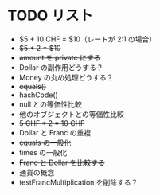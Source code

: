 # TODO リスト

- $5 + 10 CHF = $10（レートが 2:1 の場合）
- ~~$5 \* 2 = $10~~
- ~~amount を private にする~~
- ~~Dollar の副作用どうする？~~
- Money の丸め処理どうする？
- ~~equals()~~
- hashCode()
- null との等価性比較
- 他のオブジェクトとの等価性比較
- ~~5 CHF \* 2 = 10 CHF~~
- Dollar と Franc の重複
- ~~equals の一般化~~
- times の一般化
- ~~Franc と Dollar を比較する~~
- 通貨の概念
- testFrancMultiplication を削除する？

